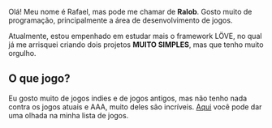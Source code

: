 Olá! Meu nome é Rafael, mas pode me chamar de **Ralob**. 
Gosto muito de programação, principalmente a área de desenvolvimento de jogos. 

Atualmente, estou empenhado em estudar mais o framework LÖVE, 
no qual já me arrisquei criando dois projetos **MUITO SIMPLES**, mas que tenho muito orgulho.

## O que jogo?

Eu gosto muito de jogos indies e de jogos antigos, mas não tenho nada contra os jogos atuais e AAA, muito deles são incríveis. [Aqui](https://www.ign.com/playlist/Ralob/library?sortOrder=updatedRecently) você pode dar uma olhada na minha lista de jogos.


